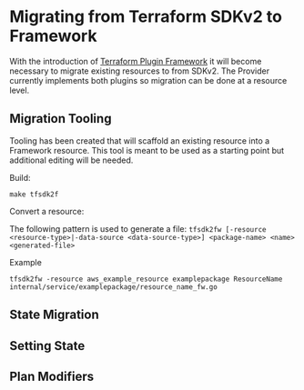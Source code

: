 # Migrating from Terraform SDKv2 to Framework

With the introduction of [Terraform Plugin Framework](https://developer.hashicorp.com/terraform/plugin/framework) it will become necessary to migrate existing resources to from SDKv2. The Provider currently implements both plugins so migration can be done at a resource level.

## Migration Tooling

Tooling has been created that will scaffold an existing resource into a Framework resource. This tool is meant to be used as a starting point but additional editing will be needed.

Build:

```console
make tfsdk2f
```

Convert a resource:

The following pattern is used to generate a file:  `tfsdk2fw [-resource <resource-type>|-data-source <data-source-type>] <package-name> <name> <generated-file>`

Example

```console
tfsdk2fw -resource aws_example_resource examplepackage ResourceName internal/service/examplepackage/resource_name_fw.go
```

## State Migration

## Setting State

## Plan Modifiers